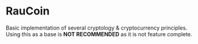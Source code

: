 # RauCoin

Basic implementation of several cryptology & cryptocurrency principles. Using this as a base is **NOT RECOMMENDED** as it is not feature complete.
